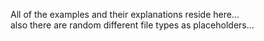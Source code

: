All of the examples and their explanations reside here...<br>
also there are random different file types as placeholders...
